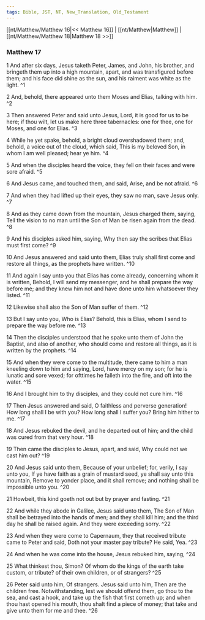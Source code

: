 ```yaml
---
tags: Bible, JST, NT, New_Translation, Old_Testament
---
```


[[nt/Matthew/Matthew 16|<< Matthew 16]] | [[nt/Matthew|Matthew]] | [[nt/Matthew/Matthew 18|Matthew 18 >>]]

### Matthew 17

1 And after six days, Jesus taketh Peter, James, and John, his brother, and bringeth them up into a high mountain, apart, and was transfigured before them; and his face did shine as the sun, and his raiment was white as the light.  ^1

2 And, behold, there appeared unto them Moses and Elias, talking with him.  ^2

3 Then answered Peter and said unto Jesus, Lord, it is good for us to be here; if thou wilt, let us make here three tabernacles: one for thee, one for Moses, and one for Elias.  ^3

4 While he yet spake, behold, a bright cloud overshadowed them; and, behold, a voice out of the cloud, which said, This is my beloved Son, in whom I am well pleased; hear ye him.  ^4

5 And when the disciples heard the voice, they fell on their faces and were sore afraid.  ^5

6 And Jesus came, and touched them, and said, Arise, and be not afraid.  ^6

7 And when they had lifted up their eyes, they saw no man, save Jesus only.  ^7

8 And as they came down from the mountain, Jesus charged them, saying, Tell the vision to no man until the Son of Man be risen again from the dead.  ^8

9 And his disciples asked him, saying, Why then say the scribes that Elias must first come?  ^9

10 And Jesus answered and said unto them, Elias truly shall first come and restore all things, as the prophets have written.  ^10

11 And again I say unto you that Elias has come already, concerning whom it is written, Behold, I will send my messenger, and he shall prepare the way before me; and they knew him not and have done unto him whatsoever they listed.  ^11

12 Likewise shall also the Son of Man suffer of them.  ^12

13 But I say unto you, Who is Elias? Behold, this is Elias, whom I send to prepare the way before me.  ^13

14 Then the disciples understood that he spake unto them of John the Baptist, and also of another, who should come and restore all things, as it is written by the prophets.  ^14

15 And when they were come to the multitude, there came to him a man kneeling down to him and saying, Lord, have mercy on my son; for he is lunatic and sore vexed; for ofttimes he falleth into the fire, and oft into the water.  ^15

16 And I brought him to thy disciples, and they could not cure him.  ^16

17 Then Jesus answered and said, O faithless and perverse generation! How long shall I be with you? How long shall I suffer you? Bring him hither to me.  ^17

18 And Jesus rebuked the devil, and he departed out of him; and the child was cured from that very hour.  ^18

19 Then came the disciples to Jesus, apart, and said, Why could not we cast him out?  ^19

20 And Jesus said unto them, Because of your unbelief; for, verily, I say unto you, If ye have faith as a grain of mustard seed, ye shall say unto this mountain, Remove to yonder place, and it shall remove; and nothing shall be impossible unto you.  ^20

21 Howbeit, this kind goeth not out but by prayer and fasting.  ^21

22 And while they abode in Galilee, Jesus said unto them, The Son of Man shall be betrayed into the hands of men; and they shall kill him; and the third day he shall be raised again. And they were exceeding sorry.  ^22

23 And when they were come to Capernaum, they that received tribute came to Peter and said, Doth not your master pay tribute? He said, Yea.  ^23

24 And when he was come into the house, Jesus rebuked him, saying,  ^24

25 What thinkest thou, Simon? Of whom do the kings of the earth take custom, or tribute? of their own children, or of strangers?  ^25

26 Peter said unto him, Of strangers. Jesus said unto him, Then are the children free. Notwithstanding, lest we should offend them, go thou to the sea, and cast a hook, and take up the fish that first cometh up; and when thou hast opened his mouth, thou shalt find a piece of money; that take and give unto them for me and thee.  ^26

 
